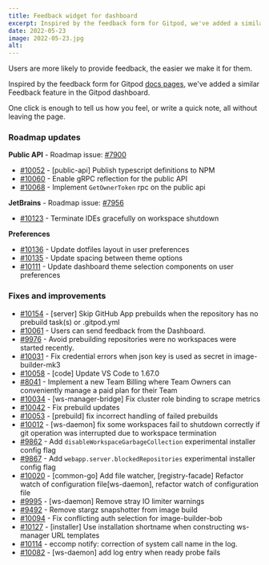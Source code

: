 ```yaml
---
title: Feedback widget for dashboard
excerpt: Inspired by the feedback form for Gitpod, we've added a similar Feedback feature in the Gitpod dashboard.
date: 2022-05-23
image: 2022-05-23.jpg
alt:
---
```


<script>
  import Contributors from "$lib/components/changelog/contributors.svelte";
  import Badge from "$lib/components/changelog/badge.svelte"
</script>

Users are more likely to provide feedback, the easier we make it for them.

Inspired by the feedback form for Gitpod [docs pages](https://www.gitpod.io/docs/configure), we've added a similar Feedback feature in the Gitpod dashboard.

One click is enough to tell us how you feel, or write a quick note, all without leaving the page.

<p><Contributors usernames="laushinka,gtsiolis,andrew-farries,jakobhero" /></p>

### Roadmap updates

<div class="mt-medium">

**Public API** - Roadmap issue: [#7900](https://github.com/gitpod-io/gitpod/issues/7900) <Badge text="alpha" variant="pink" class="ml-1.5 bg-salmon" />

- [#10052](https://github.com/gitpod-io/gitpod/pull/10052) - [public-api] Publish typescript definitions to NPM <Contributors usernames="andrew-farries,easyCZ" />
- [#10060](https://github.com/gitpod-io/gitpod/pull/10060) - Enable gRPC reflection for the public API <Contributors usernames="Furisto,andrew-farries,easyCZ,jenting" />
- [#10068](https://github.com/gitpod-io/gitpod/pull/10068) - Implement `GetOwnerToken` rpc on the public api <Contributors usernames="andrew-farries,easyCZ" />

</div>
<div class="mt-medium">

**JetBrains** - Roadmap issue: [#7956](https://github.com/gitpod-io/gitpod/issues/7956) <Badge text="beta" variant="pink" class="ml-1.5 bg-tertiary" />

- [#10123](https://github.com/gitpod-io/gitpod/pull/10123) - Terminate IDEs gracefully on workspace shutdown <Contributors usernames="akosyakov,felladrin,jeanp413,mustard-mh" />

</div>
<div class="mt-medium">

**Preferences**

- [#10136](https://github.com/gitpod-io/gitpod/pull/10136) - Update dotfiles layout in user preferences <Contributors usernames="andrew-farries,gtsiolis" />
- [#10135](https://github.com/gitpod-io/gitpod/pull/10135) - Update spacing between theme options <Contributors usernames="gtsiolis,jankeromnes" />
- [#10111](https://github.com/gitpod-io/gitpod/pull/10111) - Update dashboard theme selection components on user preferences <Contributors usernames="andrew-farries,easyCZ,gtsiolis" />

</div>

### Fixes and improvements

- [#10154](https://github.com/gitpod-io/gitpod/pull/10154) - [server] Skip GitHub App prebuilds when the repository has no prebuild task(s) or .gitpod.yml <Contributors usernames="AlexTugarev,andrew-farries,jankeromnes" />
- [#10061](https://github.com/gitpod-io/gitpod/pull/10061) - Users can send feedback from the Dashboard. <Contributors usernames="andrew-farries,gtsiolis,jakobhero,jldec,laushinka" />
- [#9976](https://github.com/gitpod-io/gitpod/pull/9976) - Avoid prebuilding repositories were no workspaces were started recently. <Contributors usernames="AlexTugarev,geropl,jankeromnes,svenefftinge" />
- [#10031](https://github.com/gitpod-io/gitpod/pull/10031) - Fix credential errors when json key is used as secret in image-builder-mk3 <Contributors usernames="jenting,princerachit" />
- [#10058](https://github.com/gitpod-io/gitpod/pull/10058) - [code] Update VS Code to 1.67.0 <Contributors usernames="iQQBot,mustard-mh" />
- [#8041](https://github.com/gitpod-io/gitpod/pull/8041) - Implement a new Team Billing where Team Owners can conveniently manage a paid plan for their Team <Contributors usernames="AlexTugarev,jankeromnes,jldec,mads-hartmann" />
- [#10034](https://github.com/gitpod-io/gitpod/pull/10034) - [ws-manager-bridge] Fix cluster role binding to scrape metrics <Contributors usernames="andrew-farries,easyCZ" />
- [#10042](https://github.com/gitpod-io/gitpod/pull/10042) - Fix prebuild updates <Contributors usernames="AlexTugarev,andrew-farries,geropl" />
- [#10053](https://github.com/gitpod-io/gitpod/pull/10053) - [prebuild] fix incorrect handling of failed prebuilds <Contributors usernames="geropl,jenting,sagor999" />
- [#10012](https://github.com/gitpod-io/gitpod/pull/10012) - [ws-daemon] fix some workspaces fail to shutdown correctly if git operation was interrupted due to workspace termination <Contributors usernames="aledbf,sagor999" />
- [#9862](https://github.com/gitpod-io/gitpod/pull/9862) - Add `disableWorkspaceGarbageCollection` experimental installer config flag <Contributors usernames="Pothulapati,andrew-farries,geropl" />
- [#9867](https://github.com/gitpod-io/gitpod/pull/9867) - Add `webapp.server.blockedRepositories` experimental installer config flag <Contributors usernames="Pothulapati,andrew-farries,easyCZ,geropl" />
- [#10020](https://github.com/gitpod-io/gitpod/pull/10020) - [common-go] Add file watcher, [registry-facade] Refactor watch of configuration file[ws-daemon], refactor watch of configuration file <Contributors usernames="aledbf,csweichel,easyCZ,jenting,sagor999,utam0k" />
- [#9995](https://github.com/gitpod-io/gitpod/pull/9995) - [ws-daemon] Remove stray IO limiter warnings <Contributors usernames="csweichel,utam0k" />
- [#9492](https://github.com/gitpod-io/gitpod/pull/9492) - Remove stargz snapshotter from image build <Contributors usernames="AlexTugarev,Furisto,aledbf,csweichel,geropl,kylos101" />
- [#10094](https://github.com/gitpod-io/gitpod/pull/10094) - Fix conflicting auth selection for image-builder-bob <Contributors usernames="princerachit,sagor999" />
- [#10127](https://github.com/gitpod-io/gitpod/pull/10127) - [installer] Use installation shortname when constructing ws-manager URL templates <Contributors usernames="andrew-farries,sagor999" />
- [#10114](https://github.com/gitpod-io/gitpod/pull/10114) - eccomp notify: correction of system call name in the log. <Contributors usernames="sagor999,utam0k" />
- [#10082](https://github.com/gitpod-io/gitpod/pull/10082) - [ws-daemon] add log entry when ready probe fails <Contributors usernames="csweichel,sagor999" />
